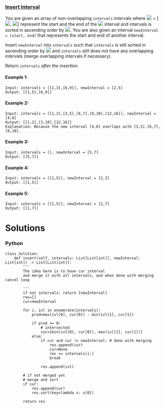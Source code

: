 ### [Insert Interval](https://leetcode.com/problems/insert-interval/) <br>

You are given an array of non-overlapping `intervals` intervals where <img src="https://render.githubusercontent.com/render/math?math=intervals[i]"> = [<img src="https://render.githubusercontent.com/render/math?math=start_i">, <img src="https://render.githubusercontent.com/render/math?math=end_i">] represent the start and the end of the <img src="https://render.githubusercontent.com/render/math?math=i^{th}"> interval and intervals is sorted in ascending order by <img src="https://render.githubusercontent.com/render/math?math=start_i">. You are also given an interval `newInterval = [start, end]` that represents the start and end of another interval.

Insert `newInterval` into `intervals` such that `intervals` is still sorted in ascending order by <img src="https://render.githubusercontent.com/render/math?math=start_i"> and `intervals` still does not have any overlapping intervals (merge overlapping intervals if necessary).

Return `intervals` *after the insertion*.



#### Example 1:

```
Input: intervals = [[1,3],[6,9]], newInterval = [2,5]
Output: [[1,5],[6,9]]

```

#### Example 2:

```
Input: intervals = [[1,2],[3,5],[6,7],[8,10],[12,16]], newInterval = [4,8]
Output: [[1,2],[3,10],[12,16]]
Explanation: Because the new interval [4,8] overlaps with [3,5],[6,7],[8,10].

```


#### Example 3:

```
Input: intervals = [], newInterval = [5,7]
Output: [[5,7]]

```

#### Example 4:

```
Input: intervals = [[1,5]], newInterval = [2,3]
Output: [[1,5]]

```

#### Example 5:

```
Input: intervals = [[1,5]], newInterval = [2,7]
Output: [[1,7]]

```


# Solutions

### Python
```
class Solution:
    def insert(self, intervals: List[List[int]], newInterval: List[int]) -> List[List[int]]:
        '''
        The idea here is to have cur interval
        and merge it with all intervals, and when done with merging cancel loop
        
        '''
        if not intervals: return [newInterval]
        res=[]
        cur=newInterval
        
        for i, ivl in enumerate(intervals):
            prod=max(ivl[0], cur[0]) - min(ivl[1], cur[1])
            
            if prod <= 0:
                # intersected
                cur=[min(ivl[0], cur[0]), max(ivl[1], cur[1])]
            else:
                if cur and cur != newInterval: # done with merging
                    res.append(cur)
                    cur=None
                    res += intervals[i:]
                    break
                    
                res.append(ivl)
                
        # if not merged yet
        # merge and sort
        if cur:
            res.append(cur)
            res.sort(key=lambda x: x[0])
        
        return res
```
